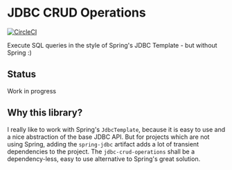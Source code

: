 # JDBC CRUD Operations 
[![CircleCI](https://circleci.com/gh/erdlet/jdbc-crud-operations.svg?style=svg&circle-token=c30ecba548cdeebf02eb7541feeca5a9ca984be2)](https://circleci.com/gh/erdlet/jdbc-crud-operations)

Execute SQL queries in the style of Spring's JDBC Template - but without Spring :)

## Status

Work in progress

## Why this library?
I really like to work with Spring's `JdbcTemplate`, because it is easy to use and a nice
abstraction of the base JDBC API. But for projects which are not using Spring, adding the
`spring-jdbc` artifact adds a lot of transient dependencies to the project. The `jdbc-crud-operations`
shall be a dependency-less, easy to use alternative to Spring's great solution.
